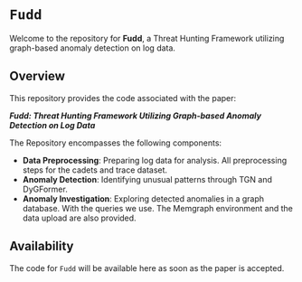 # `Fudd`

Welcome to the repository for **Fudd**, a Threat Hunting Framework utilizing graph-based anomaly detection on log data.

## Overview

This repository provides the code associated with the paper:

**_Fudd: Threat Hunting Framework Utilizing Graph-based Anomaly Detection on Log Data_**

The Repository encompasses the following components:
- **Data Preprocessing**: Preparing log data for analysis. All preprocessing steps for the cadets and trace dataset. 
- **Anomaly Detection**: Identifying unusual patterns through TGN and DyGFormer.
- **Anomaly Investigation**: Exploring detected anomalies in a graph database. With the queries we use. The Memgraph environment and the data upload are also provided. 

## Availability

The code for `Fudd` will be available here as soon as the paper is accepted. 


<!---
threat-huntung-fudd/threat-huntung-fudd is a ✨ special ✨ repository because its `README.md` (this file) appears on your GitHub profile.
You can click the Preview link to take a look at your changes.
--->
